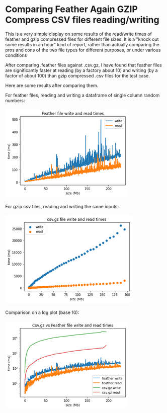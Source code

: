 # Comparing Feather Again GZIP Compress CSV files reading/writing

This is a very simple display on some results of the read/write times of feather and gzip compressed files for different file sizes. It is a "knock out some results in an hour" kind of report, rather than actually comparing the pros and cons of the two file types for different purposes, or under various conditions

After comparing .feather files against .csv.gz, I have found that feather files are significantly faster at reading (by a factory about 10) and writing (by a factor of about 100) than gzip compressed .csv files for the test case.

Here are some results after comparing them.

For feather files, reading and writing a dataframe of single column random numbers:
####
<img src='assets/feather.png'>


####

For gzip csv files, reading and writing the same inputs:
####
<img src='assets/csvgz.png'>

####

Comparison on a log plot (base 10):
####
<img src='assets/comparison.png'>

